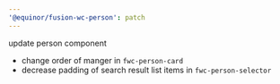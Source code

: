 ```yaml
---
'@equinor/fusion-wc-person': patch
---
```


update person component

- change order of manger in `fwc-person-card`
- decrease padding of search result list items in `fwc-person-selector`
